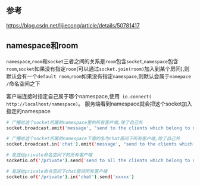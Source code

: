 ## 参考
https://blog.csdn.net/lijiecong/article/details/50781417

## namespace和room
`namespace`,`room`和`socket`三者之间的关系是`room`包含`socket`,`namespace`包含`room`,`socket`如果没有指定`room`(可以通过`socket.join(room)`加入到某个房间),则默认会有一个`default room`,`room`如果没有指定`namespace`,则默认会属于`namepace /`命名空间之下

客户端连接时指定自己属于哪个namespace,使用` io.connect(  http://localhost/namespace)`。 服务端看到namespace就会把这个socket加入指定的namespace

```bash
# 广播给这个socket所属的namespace里的所有客户端,除了自己外
socket.broadcast.emit('message', "send to the clients which belong to namespace(socket belong to) except sender");

# 广播给这个socket所属的namespace下面的名为chat房间下所有客户端,除了自己外
socket.broadcast.in('chat').emit('message', "send to the clients which belong to namespace(socket belong to) except sender")

# 发送给private命名空间下的所有客户端
socketio.of('/private').send('send to all the clients which belong to namespace(priavte)')

# 发送给private命令空间下chat房间所有客户端
socketio.of('/private').in('chat').send('xxxxx')
```